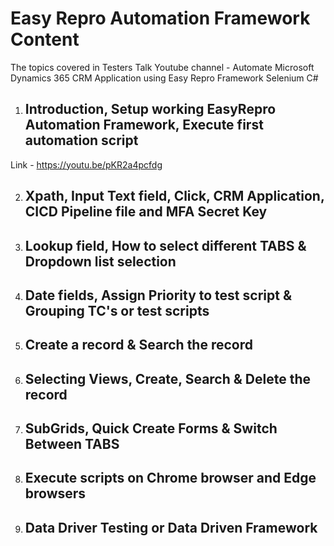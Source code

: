 # Easy Repro Automation Framework Content #
The topics covered in Testers Talk Youtube channel - Automate Microsoft Dynamics 365 CRM Application using Easy Repro Framework Selenium C#

1) ## Introduction, Setup working EasyRepro Automation Framework, Execute first automation script 
Link - https://youtu.be/pKR2a4pcfdg

2) ## Xpath, Input Text field, Click, CRM Application, CICD Pipeline file and MFA Secret Key

3) ## Lookup field, How to select different TABS & Dropdown list selection

4) ## Date fields, Assign Priority to test script & Grouping TC's or test scripts

5) ## Create a record & Search the record

6) ## Selecting Views, Create, Search & Delete the record

7) ## SubGrids, Quick Create Forms & Switch Between TABS

8) ## Execute scripts on Chrome browser and Edge browsers

9) ## Data Driver Testing or Data Driven Framework


